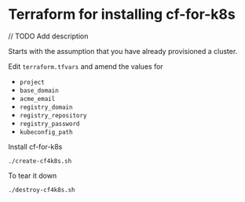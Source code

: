 # Terraform for installing cf-for-k8s

// TODO Add description

Starts with the assumption that you have already provisioned a cluster.

Edit `terraform.tfvars` and amend the values for

* `project`
* `base_domain`
* `acme_email`
* `registry_domain`
* `registry_repository`
* `registry_password`
* `kubeconfig_path`

Install cf-for-k8s

```
./create-cf4k8s.sh
```

To tear it down

```
./destroy-cf4k8s.sh
```
